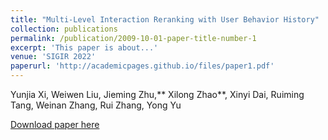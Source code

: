 ```yaml
---
title: "Multi-Level Interaction Reranking with User Behavior History"
collection: publications
permalink: /publication/2009-10-01-paper-title-number-1
excerpt: 'This paper is about...'
venue: 'SIGIR 2022'
paperurl: 'http://academicpages.github.io/files/paper1.pdf'
---
```

Yunjia Xi, Weiwen Liu, Jieming Zhu,** Xilong Zhao**, Xinyi Dai, Ruiming Tang, Weinan Zhang, Rui Zhang, Yong Yu

[Download paper here](http://academicpages.github.io/files/paper1.pdf)

